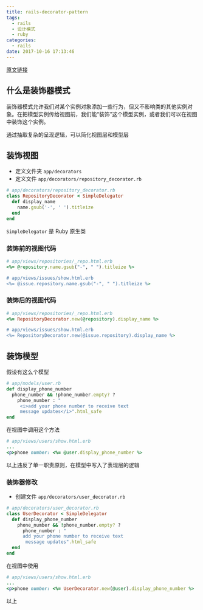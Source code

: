 ```yaml
---
title: rails-decorator-pattern
tags:
  - rails
  - 设计模式
  - ruby
categories:
  - rails
date: 2017-10-16 17:13:46
---
```




[原文链接](http://www.thegreatcodeadventure.com/rails-refactoring-part-iii-the-decorator-pattern/)

## 什么是装饰器模式

装饰器模式允许我们对某个实例对象添加一些行为，但又不影响类的其他实例对象。在把模型实例传给视图前，我们能“装饰”这个模型实例，或者我们可以在视图中装饰这个实例。

通过抽取复杂的呈现逻辑，可以简化视图层和模型层

## 装饰视图

- 定义文件夹 `app/decorators`
- 定义文件 `app/decorators/repository_decorator.rb`

```ruby
# app/decorators/repository_decorator.rb
class RepositoryDecorator < SimpleDelegator
  def display_name
    name.gsub('-', ' ').titleize
  end
end
```

`SimpleDelegator` 是 Ruby 原生类

### 装饰前的视图代码

```ruby
# app/views/repositories/_repo.html.erb
<%= @repository.name.gsub("-", " ").titleize %>

# app/views/issues/show.html.erb
<%= @issue.repository.name.gsub("-", " ").titleize %>
```

### 装饰后的视图代码

```ruby
# app/views/repositories/_repo.html.erb
<%= RepositoryDecorator.new(@repository).display_name %>

# app/views/issues/show.html.erb
<%= RepositoryDecorator.new(@issue.repository).display_name %>
```

## 装饰模型

假设有这么个模型

```ruby
# app/models/user.rb
def display_phone_number
  phone_number && !phone_number.empty? ?
    phone_number : "
     <i>add your phone number to receive text
     message updates</i>".html_safe
end
```

在视图中调用这个方法

```ruby
# app/views/users/show.html.erb
...
<p>phone number: <%= @user.display_phone_number %>
```

以上违反了单一职责原则，在模型中写入了表现层的逻辑

### 装饰器修改

- 创建文件 `app/decorators/user_decorator.rb`

```ruby
# app/decorators/user_decorator.rb
class UserDecorator < SimpleDelegator
  def display_phone_number
    phone_number && !phone_number.empty? ?
      phone_number : "
      add your phone number to receive text
       message updates".html_safe
  end
end
```

在视图中使用

```ruby
# app/views/users/show.html.erb
...
<p>phone number: <%= UserDecorator.new(@user).display_phone_number %>
```

以上

